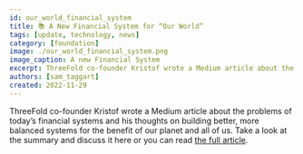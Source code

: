 ```yaml
---
id: our_world_financial_system
title: 📚 A New Financial System for “Our World”
tags: [update, technology, news]
category: [foundation]
image: ./our_world_financial_system.png
image_caption: A new Financial System
excerpt: ThreeFold co-founder Kristof wrote a Medium article about the problems of today’s financial systems and his thoughts on building better, more balanced systems...
authors: [sam_taggart]
created: 2022-11-29
---
```


ThreeFold co-founder Kristof wrote a Medium article about the problems of today’s financial systems and his thoughts on building better, more balanced systems for the benefit of our planet and all of us. Take a look at the summary and discuss it here or you can read [the full article](https://medium.com/@despiegk/a-new-financial-system-for-our-world-602605d1f6d7).
